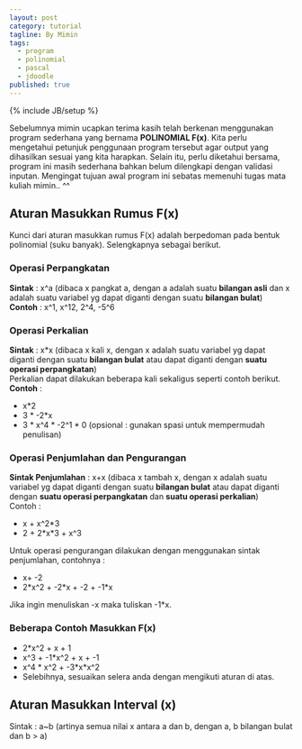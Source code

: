 ```yaml
---
layout: post
category: tutorial
tagline: By Mimin
tags:
  - program
  - polinomial
  - pascal
  - jdoodle
published: true
---
```

{% include JB/setup %}

Sebelumnya mimin ucapkan terima kasih telah berkenan menggunakan program sederhana yang bernama **POLINOMIAL F(x)**. Kita perlu mengetahui petunjuk penggunaan program tersebut agar output yang dihasilkan sesuai yang kita harapkan. Selain itu, perlu diketahui bersama, program ini masih sederhana bahkan belum dilengkapi dengan validasi inputan. Mengingat tujuan awal program ini sebatas memenuhi tugas mata kuliah mimin.. ^^

## Aturan Masukkan Rumus F(x)
Kunci dari aturan masukkan rumus F(x) adalah berpedoman pada bentuk polinomial (suku banyak). Selengkapnya sebagai berikut.
### Operasi Perpangkatan
**Sintak** : x^a (dibaca x pangkat a, dengan a adalah suatu **bilangan asli** dan x adalah suatu variabel yg dapat diganti dengan suatu **bilangan bulat**)  
**Contoh** : x^1, x^12, 2^4, -5^6
### Operasi Perkalian
**Sintak** : x\*x (dibaca x kali x, dengan x adalah suatu variabel yg dapat diganti dengan suatu **bilangan bulat** atau dapat diganti dengan **suatu operasi perpangkatan**)  
Perkalian dapat dilakukan beberapa kali sekaligus seperti contoh berikut.  
**Contoh** :  
+ x\*2
+ 3 \* -2\*x
+ 3 * x^4 * -2^1 * 0 (opsional : gunakan spasi untuk mempermudah penulisan)    

### Operasi Penjumlahan dan Pengurangan
**Sintak Penjumlahan** : x\+x (dibaca x tambah x, dengan x adalah suatu variabel yg dapat diganti dengan suatu **bilangan bulat** atau dapat diganti dengan **suatu operasi perpangkatan** dan **suatu operasi perkalian**)  
Contoh :    
* x + x^2\*3
* 2 + 2\*x\*3 + x^3    

Untuk operasi pengurangan dilakukan dengan menggunakan sintak penjumlahan, contohnya :   
* x+ -2
* 2\*x^2 + -2\*x + -2 + -1\*x    

Jika ingin menuliskan -x maka tuliskan -1\*x.

### Beberapa Contoh Masukkan F(x)
- 2\*x^2 + x + 1
- x^3 + \-1\*x^2 + x + -1
- x^4 \* x^2 + -3\*x\*x^2
- Selebihnya, sesuaikan selera anda dengan mengikuti aturan di atas.


## Aturan Masukkan Interval (x)
Sintak : a~b (artinya semua nilai x antara a dan b, dengan a, b bilangan bulat dan b > a)


